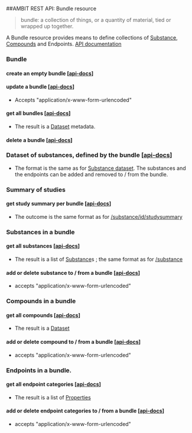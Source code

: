 ##AMBIT REST API: Bundle resource

> bundle: a collection of things, or a quantity of material, tied or wrapped up together. 

A Bundle resource provides means to define collections of [Substance](substance.md), [Compounds](dataset.md) and Endpoints. [API documentation](http://ideaconsult.github.io/examples-ambit/apidocs/#!/bundle)

### Bundle

#### create an empty bundle [[api-docs](http://ideaconsult.github.io/examples-ambit/apidocs/#!/bundle/createBundle)]

#### update a bundle [[api-docs](http://ideaconsult.github.io/examples-ambit/apidocs/#!/bundle/updateBundle)]

* Accepts "application/x-www-form-urlencoded"

#### get all bundles [[api-docs](http://ideaconsult.github.io/examples-ambit/apidocs/#!/bundle/getBundles)]

* The result is a [Dataset](dataset.md) metadata.

#### delete a bundle [[api-docs](http://ideaconsult.github.io/examples-ambit/apidocs/#!/bundle/deleteBundle)]

### Dataset of substances, defined by the bundle [[api-docs](http://ideaconsult.github.io/examples-ambit/apidocs/#!/bundle/getBundleDataset)]

* The format is the same as for [Substance dataset](substance_dataset.md). The substances and the endpoints can be added and removed to / from the bundle.
 
### Summary of studies 

#### get study summary per bundle [[api-docs](http://ideaconsult.github.io/examples-ambit/apidocs/#!/bundle/getBundleStudySummary)]

* The outcome is the same format as for  [/substance/id/studysummary](http://ideaconsult.github.io/examples-ambit/apidocs/#!/substance/getSubstanceStudySummary) 

### Substances in a bundle

#### get all substances [[api-docs](http://ideaconsult.github.io/examples-ambit/apidocs/#!/bundle/getBundleSubstances)]

* The result is a list of [Substance](substance.md)s ; the same format as for  [/substance](http://ideaconsult.github.io/examples-ambit/apidocs/#!/substance/getSubstances)

#### add or delete substance to / from a bundle [[api-docs](http://ideaconsult.github.io/examples-ambit/apidocs/#!/bundle/updateSubstanceInBundle)]

* accepts "application/x-www-form-urlencoded"

### Compounds in a bundle

#### get all compounds  [[api-docs](http://ideaconsult.github.io/examples-ambit/apidocs/#!/bundle/getBundleCompounds)]

* The result is a [Dataset](dataset.md)

#### add or delete compound to / from a bundle [[api-docs](http://ideaconsult.github.io/examples-ambit/apidocs/#!/bundle/updateCompoundInBundle)]

* accepts "application/x-www-form-urlencoded"

### Endpoints in a bundle. 

#### get all endpoint categories [[api-docs](http://ideaconsult.github.io/examples-ambit/apidocs/#!/bundle/getBundleProperties)]

* The result is a list of [Properties](feature.md)

#### add or delete endpoint categories to / from a bundle [[api-docs](http://ideaconsult.github.io/examples-ambit/apidocs/#!/bundle/updatePropertyInBundle)]

* accepts "application/x-www-form-urlencoded"
